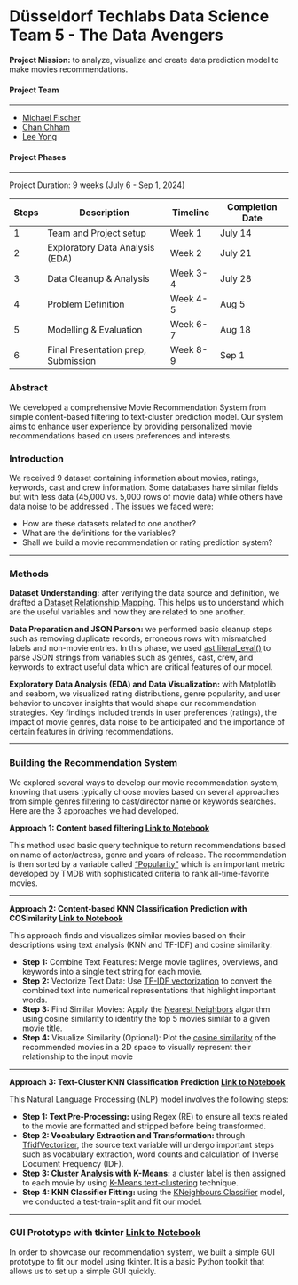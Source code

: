 # Düsseldorf Techlabs Data Science Team 5 - The Data Avengers
**Project Mission:** to analyze, visualize and create data prediction model to make movies recommendations.

#### Project Team 
---
- [Michael Fischer](https://github.com/michaeljordan53)
- [Chan Chham](https://github.com/ChanChham?query=slimrivermoi)
- [Lee Yong](https://github.com/slimrivermoi)


#### Project Phases
---
Project Duration: 9 weeks (July 6 - Sep 1, 2024)

| Steps | Description | Timeline | Completion Date |
| ----------- | ----------- | ----------- | ----------- |
| 1 | Team and Project setup | Week 1 | July 14 |
| 2 | Exploratory Data Analysis (EDA) | Week 2 | July 21 |
| 3 | Data Cleanup & Analysis | Week 3-4 | July 28 |
| 4 | Problem Definition | Week 4-5 | Aug 5 |
| 5 | Modelling & Evaluation | Week 6-7 | Aug 18 |
| 6 | Final Presentation prep, Submission | Week 8-9 | Sep 1 |

### Abstract
We developed a comprehensive Movie Recommendation System from simple content-based filtering to text-cluster prediction model. Our system aims to enhance user experience by providing personalized movie recommendations based on users preferences and interests. 

### Introduction
We received 9 dataset containing information about movies, ratings, keywords, cast and crew information. Some databases have similar fields but with less data (45,000 vs. 5,000 rows of movie data) while others have data noise to be addressed . The issues we faced were:
- How are these datasets related to one another?
- What are the definitions for the variables? 
- Shall we build a movie recommendation or rating prediction system?

---
### Methods
**Dataset Understanding:** after verifying the data source and definition, we drafted a [Dataset Relationship Mapping](https://github.com/slimrivermoi/Techlabs-DS5/blob/main/edit_data/Lee/Dataset_Relationship_Mapping%2029-07-24.png). This helps us to understand which are the useful variables and how they are related to one another. 

**Data Preparation and JSON Parson:** we performed basic cleanup steps such as removing duplicate records, erroneous rows with mismatched labels and non-movie entries. In this phase, we used [ast.literal_eval()](https://docs.python.org/3/library/ast.html#ast.literal_eval) to parse JSON strings from variables such as genres, cast, crew, and keywords to extract useful data which are critical features of our model.

**Exploratory Data Analysis (EDA) and Data Visualization:** with Matplotlib and seaborn, we visualized rating distributions, genre popularity, and user behavior to uncover insights that would shape our recommendation strategies. Key findings included trends in user preferences (ratings), the impact of movie genres, data noise to be anticipated and the importance of certain features in driving recommendations.  

---
### Building the Recommendation System
We explored several ways to develop our movie recommendation system, knowing that users typically choose movies based on several approaches from simple genres filtering to cast/director name or keywords searches. Here are the 3 approaches we had developed.   

**Approach 1: Content based filtering [Link to Notebook]()** 

This method used basic query technique to return recommendations based on name of actor/actress, genre and years of release. The recommendation is then sorted by a variable called [“Popularity”](https://developer.themoviedb.org/docs/popularity-and-trending) which is an important metric developed by TMDB with sophisticated criteria to rank all-time-favorite movies. 

---
**Approach 2: Content-based KNN Classification Prediction with COSimilarity [Link to Notebook]()** 

This approach finds and visualizes similar movies based on their descriptions using text analysis (KNN and TF-IDF) and cosine similarity:
- **Step 1:** Combine Text Features: Merge movie taglines, overviews, and keywords into a single text string for each movie.
- **Step 2:** Vectorize Text Data: Use [TF-IDF vectorization](https://scikit-learn.org/stable/modules/generated/sklearn.feature_extraction.text.TfidfVectorizer.html) to convert the combined text into numerical representations that highlight important words.
- **Step 3:** Find Similar Movies: Apply the [Nearest Neighbors](https://scikit-learn.org/stable/modules/generated/sklearn.neighbors.KNeighborsClassifier.html) algorithm using cosine similarity to identify the top 5 movies similar to a given movie title.
- **Step 4:** Visualize Similarity (Optional): Plot the [cosine similarity](https://scikit-learn.org/stable/modules/generated/sklearn.metrics.pairwise.cosine_similarity.html) of the recommended movies in a 2D space to visually represent their relationship to the input movie
---

**Approach 3: Text-Cluster KNN Classification Prediction [Link to Notebook]()** 

This Natural Language Processing (NLP) model involves the following steps:
- **Step 1: Text Pre-Processing:** using Regex (RE) to ensure all texts related to the movie are formatted and stripped before being transformed.
- **Step 2: Vocabulary Extraction and Transformation:** through [TfidfVectorizer](https://scikit-learn.org/stable/modules/generated/sklearn.feature_extraction.text.TfidfVectorizer.html), the source text variable will undergo important steps such as vocabulary extraction, word counts and calculation of Inverse Document Frequency (IDF).
- **Step 3: Cluster Analysis with K-Means:** a cluster label is then assigned to each movie by using [K-Means text-clustering](https://scikit-learn.org/stable/auto_examples/text/plot_document_clustering.html#sphx-glr-auto-examples-text-plot-document-clustering-py) technique. 
- **Step 4: KNN Classifier Fitting:** using the [KNeighbours Classifier](https://scikit-learn.org/stable/modules/generated/sklearn.neighbors.KNeighborsClassifier.html) model, we conducted a test-train-split and fit our model.
---
 
### GUI Prototype with tkinter [Link to Notebook]()
In order to showcase our recommendation system, we built a simple GUI prototype to fit our model using tkinter. It is a basic Python toolkit that allows us to set up a simple GUI quickly.
 

